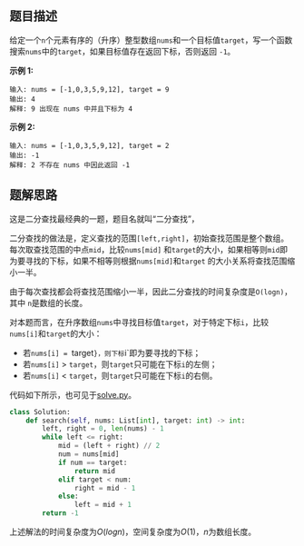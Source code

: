 ## 题目描述

给定一个`n`个元素有序的（升序）整型数组`nums`和一个目标值`target`，写一个函数搜索`nums`中的`target`，如果目标值存在返回下标，否则返回 `-1`。

**示例 1:**

```
输入: nums = [-1,0,3,5,9,12], target = 9
输出: 4
解释: 9 出现在 nums 中并且下标为 4
```

**示例 2:**

```
输入: nums = [-1,0,3,5,9,12], target = 2
输出: -1
解释: 2 不存在 nums 中因此返回 -1
```

## 题解思路

这是二分查找最经典的一题，题目名就叫“二分查找”，

二分查找的做法是，定义查找的范围`[left,right]`，初始查找范围是整个数组。每次取查找范围的中点`mid`，比较`nums[mid]` 和`target`的大小，如果相等则`mid`即为要寻找的下标，如果不相等则根据`nums[mid]`和`target` 的大小关系将查找范围缩小一半。

由于每次查找都会将查找范围缩小一半，因此二分查找的时间复杂度是`O(logn)`，其中 `n`是数组的长度。

对本题而言，在升序数组`nums`中寻找目标值`target`，对于特定下标`i`，比较`nums[i]`和`target`的大小：

- 若`nums[i] = `target`}，则下标`i`即为要寻找的下标；
- 若`nums[i]` > `target`，则`target`只可能在下标`i`的左侧；
- 若`nums[i]` < `target`，则`target`只可能在下标`i`的右侧。

代码如下所示，也可见于[solve.py](./solve.py)。

```python
class Solution:
    def search(self, nums: List[int], target: int) -> int:
        left, right = 0, len(nums) - 1
        while left <= right:
            mid = (left + right) // 2
            num = nums[mid]
            if num == target:
                return mid
            elif target < num:
                right = mid - 1
            else:
                left = mid + 1
        return -1
```

上述解法的时间复杂度为$O(logn)$，空间复杂度为$O(1)$，$n$为数组长度。